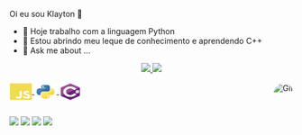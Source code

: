 Oi eu sou Klayton 👋

- 🔭 Hoje trabalho com a linguagem Python
- 🌱 Estou abrindo meu leque de conhecimento e aprendendo C++
- 💬 Ask me about ...

<div align="center">
  <a href="https://github.com/arqKlay">
  <img height="125em" src="https://github-readme-stats.vercel.app/api?username=arqKlay&show_icons=true&theme=dark&include_all_commits=true&count_private=true"/>
  <img height="125em" src="https://github-readme-stats.vercel.app/api/top-langs/?username=arqKlay&layout=compact&langs_count=7&theme=dark"/>
</div>
  
  <div style="display: inline_block"><br>
  <img align="center" alt="Klay-Js" height="30" width="40" src="https://raw.githubusercontent.com/devicons/devicon/master/icons/javascript/javascript-plain.svg">
  <img align="center" alt="Klay-Python" height="30" width="40" src="https://raw.githubusercontent.com/devicons/devicon/master/icons/python/python-original.svg">
  <img align="center" alt="Klay-Csharp" height="30" width="40" src="https://raw.githubusercontent.com/devicons/devicon/master/icons/csharp/csharp-original.svg">
  <img align="right" alt="Gif" height="150" style="border-radius:50px;" src="https://freepngimg.com/thumb/technology/35586-4-robot.png">
</div>
  
 ##
  
<div>
   <a href="" target="_blank"><img src="https://img.shields.io/badge/YouTube-FF0000?style=for-the-badge&logo=youtube&logoColor=white" target="_blank"></a>
  <a href="" target="_blank"><img src="https://img.shields.io/badge/-Instagram-%23E4405F?style=for-the-badge&logo=instagram&logoColor=white" target="_blank"></a>
  <a href = "mailto:hix_x@hotmail.com"><img src="https://img.shields.io/badge/-Gmail-%23333?style=for-the-badge&logo=gmail&logoColor=white" target="_blank"></a>
  <a href="https://www.linkedin.com/in/klayton-dias-b74895197/" target="_blank"><img src="https://img.shields.io/badge/-LinkedIn-%230077B5?style=for-the-badge&logo=linkedin&logoColor=white" target="_blank"></a> 
</div>

